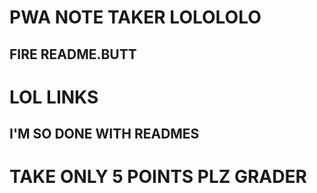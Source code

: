 # PWA NOTE TAKER LOLOLOLO

## FIRE README.BUTT

# LOL LINKS

## I'M SO DONE WITH READMES

# TAKE ONLY 5 POINTS PLZ GRADER
